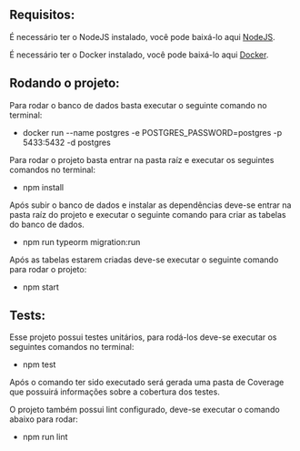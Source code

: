 ## Requisitos:

É necessário ter o NodeJS instalado, você pode baixá-lo aqui [NodeJS](https://nodejs.org/en/).

É necessário ter o Docker instalado, você pode baixá-lo aqui [Docker](https://hub.docker.com/).

## Rodando o projeto: 

Para rodar o banco de dados basta executar o seguinte comando no terminal:

- docker run --name postgres -e POSTGRES_PASSWORD=postgres -p 5433:5432 -d postgres

Para rodar o projeto basta entrar na pasta raíz e executar os seguintes comandos no terminal: 

 - npm install

Após subir o banco de dados e instalar as dependências deve-se entrar na pasta raíz do projeto e executar o seguinte comando para criar as tabelas do banco de dados.

 - npm run typeorm migration:run 

Após as tabelas estarem criadas deve-se executar o seguinte comando para rodar o projeto:

 - npm start

## Tests:

Esse projeto possui testes unitários, para rodá-los deve-se executar os seguintes comandos no terminal: 

 - npm test

Após o comando ter sido executado será gerada uma pasta de Coverage que possuirá informações sobre a cobertura dos testes.

O projeto também possui lint configurado, deve-se executar o comando abaixo para rodar: 

- npm run lint
